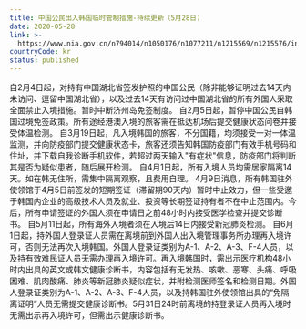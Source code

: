 ```yaml
---
title: 中国公民出入韩国临时管制措施-持续更新（5月28日)
date: 2020-05-28
link: >-
  https://www.nia.gov.cn/n794014/n1050176/n1077211/n1215569/n1215576/index.html
countryCode: kr
status: published
---
```

自2月4日起，对持有中国湖北省签发护照的中国公民（除非能够证明过去14天内未访问、逗留中国湖北省），以及过去14天有访问过中国湖北省的所有外国人采取全面禁止入境措施。暂时中断济州岛免签制度。
自2月5日起，暂停中国公民自韩国过境免签政策。所有途经港澳入境的旅客需在抵达机场后提交健康状态问卷并接受体温检测。
自3月19日起，凡入境韩国的旅客，不分国籍，均须接受一对一体温监测，并向防疫部门提交健康状态卡，旅客还须告知韩国防疫部门有效手机号码和住址，并下载自我诊断手机软件，若超过两天输入"有症状"信息，防疫部门将判断其是否为疑似患者，随后展开检测。
自4月1日起，所有入境人员均需居家隔离14天。如在韩无住所，需集中隔离观察，且费用自理。
4月9日消息，所有韩国驻外使领馆于4月5日前签发的短期签证（滞留期90天内）暂时中止效力，但一些受邀于韩国内企业的高级技术人员及就业、投资等长期签证持有者不在中止范围内。今后，所有申请签证的外国人须在申请日之前48小时内接受医学检查并提交诊断书。
自5月11日起，所有海外入境者须在入境后14日内接受新冠肺炎检测。
自6月1日起，持外国人登录证人员需在离境前到外国人出入境管理事务所办理再入境许可，否则无法再次入境韩国。外国人登录证类别为A-1、A-2、A-3、F-4人员，以及持有效难民证人员无需办理再入境许可。再入境韩国时，需出示医疗机构48小时内出具的英文或韩文健康诊断书，内容包括有无发热、咳嗽、恶寒、头痛、呼吸困难、肌肉酸痛、肺炎等新冠肺炎疑似症状，并附检测医师签名和检测日期。外国人登录证类别为A-1、A-2、A-3、F-4人员，以及持韩国驻外使领馆出具的“免隔离证明”人员无需提交健康诊断书。5月31日24时前离境的持登录证人员再入境时无需出示再入境许可，但需出示健康诊断书。
